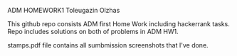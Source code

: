 ADM HOMEWORK1 Toleugazin Olzhas

This github repo consists ADM first Home Work including hackerrank tasks. Repo includes solutions on both of problems in ADM HW1.

stamps.pdf file contains all sumbmission screenshots that I've done.
